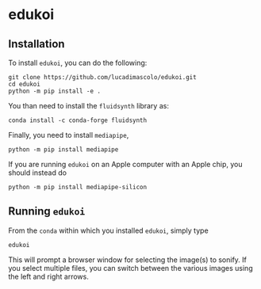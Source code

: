 # edukoi

## Installation
To install `edukoi`, you can do the following: 

```
git clone https://github.com/lucadimascolo/edukoi.git
cd edukoi
python -m pip install -e .
```

You than need to install the `fluidsynth` library as:
```
conda install -c conda-forge fluidsynth
```

Finally, you need to install `mediapipe`,

```
python -m pip install mediapipe
```

If you are running `edukoi` on an Apple computer with an Apple chip, you should instead do

```
python -m pip install mediapipe-silicon
```

## Running `edukoi`
From the `conda` within which you installed `edukoi`, simply type 

```
edukoi
```

This will prompt a browser window for selecting the image(s) to sonify. If you select multiple files, you can switch between the various images using the left and right arrows.

